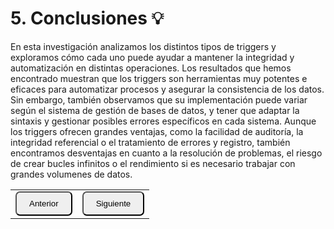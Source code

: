 # 5. Conclusiones 💡
En esta investigación analizamos los distintos tipos de triggers y exploramos cómo cada uno puede ayudar a mantener la integridad y automatización en distintas operaciones. Los resultados que hemos encontrado muestran que los triggers son herramientas muy potentes e eficaces para automatizar procesos y asegurar la consistencia de los datos. Sin embargo, también observamos que su implementación puede variar según el sistema de gestión de bases de datos, y tener que adaptar la sintaxis y gestionar posibles errores específicos en cada sistema. Aunque los triggers ofrecen grandes ventajas, como la facilidad de auditoría, la integridad referencial o el tratamiento de errores y registro, también encontramos desventajas en cuanto a la resolución de problemas, el riesgo de crear bucles infinitos o el rendimiento si es necesario trabajar con grandes volumenes de datos.


<table>
  <tr>
    <td><a href="Cap4.md"><button style="border-radius: 7px; padding: 10px 20px;">Anterior</button></a></td>
    <td><a href="Cap6.md"><button style="border-radius: 7px; padding: 10px 20px;">Siguiente</button></a></td>
  </tr>
</table>